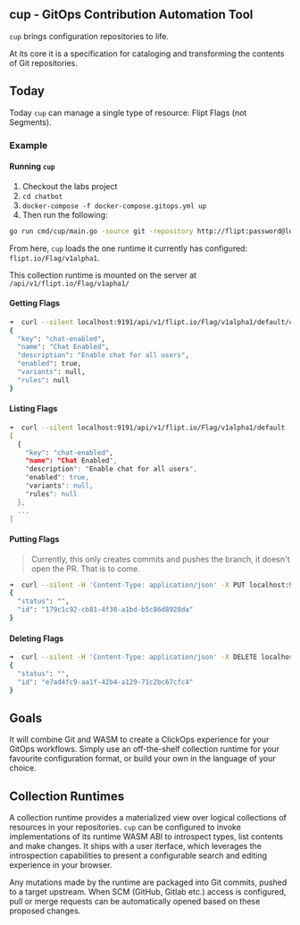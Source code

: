 cup - GitOps Contribution Automation Tool
--------------------------------------------

`cup` brings configuration repositories to life.

At its core it is a specification for cataloging and transforming the contents of Git repositories.

## Today

Today `cup` can manage a single type of resource: Flipt Flags (not Segments).

### Example

#### Running `cup`

1. Checkout the labs project
2. `cd chatbot`
3. `docker-compose -f docker-compose.gitops.yml up`
4. Then run the following:

```sh
go run cmd/cup/main.go -source git -repository http://flipt:password@localhost:3001/flipt/features.git
```

From here, `cup` loads the one runtime it currently has configured: `flipt.io/Flag/v1alpha1`.

This collection runtime is mounted on the server at `/api/v1/flipt.io/Flag/v1apha1/`

#### Getting Flags

```sh
➜  curl --silent localhost:9191/api/v1/flipt.io/Flag/v1alpha1/default/chat-enabled | jq .
{
  "key": "chat-enabled",
  "name": "Chat Enabled",
  "description": "Enable chat for all users",
  "enabled": true,
  "variants": null,
  "rules": null
}
```

#### Listing Flags

```sh
➜  curl --silent localhost:9191/api/v1/flipt.io/Flag/v1alpha1/default | jq .
[
  {
    "key": "chat-enabled",
    "name": "Chat Enabled",
    "description": "Enable chat for all users",
    "enabled": true,
    "variants": null,
    "rules": null
  },
  ...
]
```

#### Putting Flags

> Currently, this only creates commits and pushes the branch, it doesn't open the PR. That is to come.

```sh
➜  curl --silent -H 'Content-Type: application/json' -X PUT localhost:9191/api/v1/flipt.io/Flag/v1alpha1/default --data "{\"key\":\"foo\",\"name\":\"Foo\"}" | jq .
{
  "status": "",
  "id": "179c1c92-cb81-4f30-a1bd-b5c86d8928da"
}
```

#### Deleting Flags

```sh
➜  curl --silent -H 'Content-Type: application/json' -X DELETE localhost:9191/api/v1/flipt.io/Flag/v1alpha1/default/chat-enabled | jq .
{
  "status": "",
  "id": "e7ad4fc9-aa1f-42b4-a129-71c2bc67cfc4"
}
```

## Goals

It will combine Git and WASM to create a ClickOps experience for your GitOps workflows.
Simply use an off-the-shelf collection runtime for your favourite configuration format, or build your own in the language of your choice.

## Collection Runtimes

A collection runtime provides a materialized view over logical collections of resources in your repositories.
`cup` can be configured to invoke implementations of its runtime WASM ABI to introspect types, list contents and make changes.
It ships with a user iterface, which leverages the introspection capabilities to present a configurable search and editing experience in your browser.

Any mutations made by the runtime are packaged into Git commits, pushed to a target upstream.
When SCM (GitHub, Gitlab etc.) access is configured, pull or merge requests can be automatically opened based on these proposed changes.
